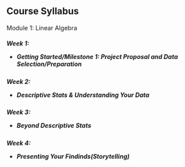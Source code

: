 
## Course Syllabus
Module 1: Linear Algebra
##### Week 1: <ul><li>Getting Started/Milestone 1: Project Proposal and Data Selection/Preparation</li></ul>
##### Week 2: <ul><li>Descriptive Stats & Understanding Your Data</li></ul>
##### Week 3: <ul><li>Beyond Descriptive Stats</li></ul>
##### Week 4: <ul><li>Presenting Your Findinds(Storytelling)</li></ul>

